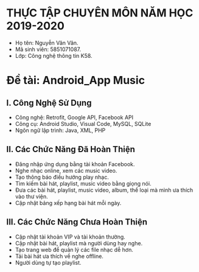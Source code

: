 ﻿# THỰC TẬP CHUYÊN MÔN NĂM HỌC 2019-2020
* Họ tên: Nguyễn Văn Vân.
* Mã sinh viên: 5851071087.
* Lớp: Công nghệ thông tin K58.
# Đề tài: Android_App Music
## I. Công Nghệ Sử Dụng
* Công nghệ: Retrofit, Google API, Facebook API
* Công cụ: Android Studio, Visual Code, MySQL, SQLite 
* Ngôn ngữ lập trình: Java, XML, PHP
## II. Các Chức Năng Đã Hoàn Thiện
* Đăng nhập ứng dụng bằng tài khoản Facebook.
* Nghe nhạc online, xem các music video.
* Tạo thông báo điều hướng play nhạc.
* Tìm kiếm bài hát, playlist, music video bằng giọng nói.
* Đưa các bài hát, playlist, music video, album, thể loại mà mình ưa thích vào thư viện.
* Cập nhật bảng xếp hạng bài hát mỗi ngày.
## III. Các Chức Năng Chưa Hoàn Thiện
* Cập nhật tài khoản VIP và tài khoản thường.
* Cập nhật bài hát, playlist mà người dùng hay nghe.
* Tạo trang web để quản lý các file nhạc dễ hơn.
* Tải bài hát ưa thích về nghe offline.
* Người dùng tự tạo playlist.




